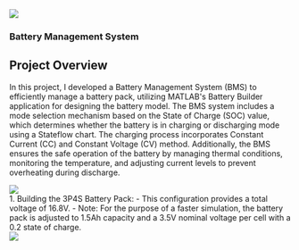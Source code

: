 <div center>
  <img src="https://github.com/user-attachments/assets/3e21a278-457e-4a73-bf3a-988599818f97"></img>
</div>

### Battery Management System

## Project Overview
In this project, I developed a Battery Management System (BMS) to efficiently manage a battery pack, utilizing MATLAB's Battery Builder application for designing the battery model. The BMS system includes a mode selection mechanism based on the State of Charge (SOC) value, which determines whether the battery is in charging or discharging mode using a Stateflow chart. The charging process incorporates Constant Current (CC) and Constant Voltage (CV) method. Additionally, the BMS ensures the safe operation of the battery by managing thermal conditions, monitoring the temperature, and adjusting current levels to prevent overheating during discharge.

<div center>
  <img src="https://github.com/user-attachments/assets/f5602a6f-1c2a-41d7-886b-896356cb9db2"></img>
</div>
1. Building the 3P4S Battery Pack:
- This configuration provides a total voltage of 16.8V.
- Note: For the purpose of a faster simulation, the battery pack is adjusted to 1.5Ah capacity and a 3.5V nominal voltage per cell with a 0.2 state of charge.

<div center>
  <img src="https://github.com/user-attachments/assets/0dd5c080-69eb-43f6-a487-dff4b362e27a"></img>
</div>

